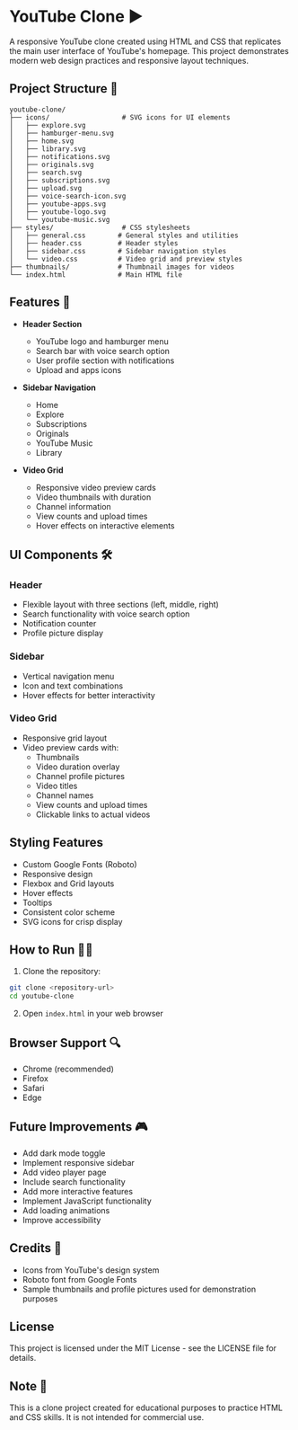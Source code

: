 # YouTube Clone ▶️

A responsive YouTube clone created using HTML and CSS that replicates the main user interface of YouTube's homepage. This project demonstrates modern web design practices and responsive layout techniques.

## Project Structure 🚀
```
youtube-clone/
├── icons/                  # SVG icons for UI elements
│   ├── explore.svg
│   ├── hamburger-menu.svg
│   ├── home.svg
│   ├── library.svg
│   ├── notifications.svg
│   ├── originals.svg
│   ├── search.svg
│   ├── subscriptions.svg
│   ├── upload.svg
│   ├── voice-search-icon.svg
│   ├── youtube-apps.svg
│   ├── youtube-logo.svg
│   └── youtube-music.svg
├── styles/                 # CSS stylesheets
│   ├── general.css        # General styles and utilities
│   ├── header.css         # Header styles
│   ├── sidebar.css        # Sidebar navigation styles
│   └── video.css          # Video grid and preview styles
├── thumbnails/            # Thumbnail images for videos
└── index.html             # Main HTML file
```

## Features 🚩

- **Header Section**
  - YouTube logo and hamburger menu
  - Search bar with voice search option
  - User profile section with notifications
  - Upload and apps icons

- **Sidebar Navigation**
  - Home
  - Explore
  - Subscriptions
  - Originals
  - YouTube Music
  - Library

- **Video Grid**
  - Responsive video preview cards
  - Video thumbnails with duration
  - Channel information
  - View counts and upload times
  - Hover effects on interactive elements

## UI Components 🛠️

### Header
- Flexible layout with three sections (left, middle, right)
- Search functionality with voice search option
- Notification counter
- Profile picture display

### Sidebar
- Vertical navigation menu
- Icon and text combinations
- Hover effects for better interactivity

### Video Grid
- Responsive grid layout
- Video preview cards with:
  - Thumbnails
  - Video duration overlay
  - Channel profile pictures
  - Video titles
  - Channel names
  - View counts and upload times
  - Clickable links to actual videos

## Styling Features

- Custom Google Fonts (Roboto)
- Responsive design
- Flexbox and Grid layouts
- Hover effects
- Tooltips
- Consistent color scheme
- SVG icons for crisp display

## How to Run 🏃‍♂️

1. Clone the repository:
```bash
git clone <repository-url>
cd youtube-clone
```

2. Open `index.html` in your web browser

## Browser Support 🔍

- Chrome (recommended)
- Firefox
- Safari
- Edge

## Future Improvements 🎮

- Add dark mode toggle
- Implement responsive sidebar
- Add video player page
- Include search functionality
- Add more interactive features
- Implement JavaScript functionality
- Add loading animations
- Improve accessibility

## Credits 🪪

- Icons from YouTube's design system
- Roboto font from Google Fonts
- Sample thumbnails and profile pictures used for demonstration purposes

## License

This project is licensed under the MIT License - see the LICENSE file for details.

## Note 🔐

This is a clone project created for educational purposes to practice HTML and CSS skills. It is not intended for commercial use.

